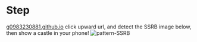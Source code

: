 # Step
[g0983230881.github.io](https://g0983230881.github.io/)
click upward url, and detect the SSRB image below, then show a castle in your phone!
![pattern-SSRB](https://user-images.githubusercontent.com/54482415/194773526-c749c6fb-85fd-4f43-b07a-d1f9c04961b3.png)
